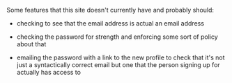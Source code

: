 Some features that this site doesn't currently have and probably should:

- checking to see that the email address is actual an email address

- checking the password for strength and enforcing some sort of policy
  about that

- emailing the password with a link to the new profile to check that it's
  not just a syntactically correct email but one that the person signing up
  for actually has access to
